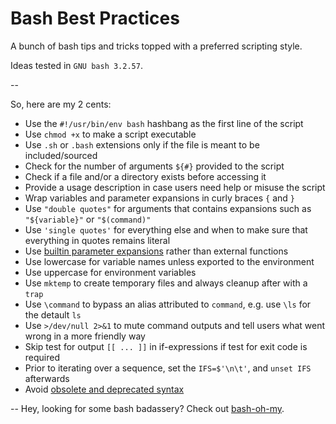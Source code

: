 # Bash Best Practices
A bunch of bash tips and tricks topped with a preferred scripting style.

Ideas tested in `GNU bash 3.2.57`.

--

So, here are my 2 cents:

- Use the `#!/usr/bin/env bash` hashbang as the first line of the script
- Use `chmod +x` to make a script executable
- Use `.sh` or `.bash` extensions only if the file is meant to be included/sourced
- Check for the number of arguments `${#}` provided to the script
- Check if a file and/or a directory exists before accessing it
- Provide a usage description in case users need help or misuse the script
- Wrap variables and parameter expansions in curly braces `{` and `}`
- Use `"double quotes"` for arguments that contains expansions such as `"${variable}"` or `"$(command)"`
- Use `'single quotes'` for everything else and when to make sure that everything in quotes remains literal
- Use [builtin parameter expansions](https://www.gnu.org/software/bash/manual/html_node/Shell-Parameter-Expansion.html) rather than external functions
- Use lowercase for variable names unless exported to the environment
- Use uppercase for environment variables
- Use `mktemp` to create temporary files and always cleanup after with a `trap`
- Use `\command` to bypass an alias attributed to `command`, e.g. use `\ls` for the detault `ls`
- Use `>/dev/null 2>&1` to mute command outputs and tell users what went wrong in a more friendly way
- Skip test for output `[[ ... ]]` in if-expressions if test for exit code is required
- Prior to iterating over a sequence, set the `IFS=$'\n\t'`, and `unset IFS` afterwards
- Avoid [obsolete and deprecated syntax](http://wiki.bash-hackers.org/scripting/obsolete)

--
Hey, looking for some bash badassery? Check out [bash-oh-my](https://github.com/adrfer/bash-oh-my).
